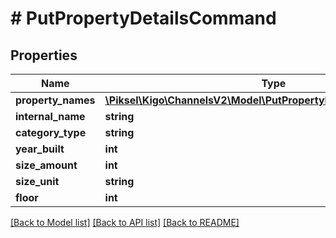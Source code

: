 # # PutPropertyDetailsCommand

## Properties

Name | Type | Description | Notes
------------ | ------------- | ------------- | -------------
**property_names** | [**\Piksel\Kigo\ChannelsV2\Model\PutPropertyDetailsPublicNameDto[]**](PutPropertyDetailsPublicNameDto.md) |  | [optional]
**internal_name** | **string** |  | [optional]
**category_type** | **string** |  | [optional]
**year_built** | **int** |  | [optional]
**size_amount** | **int** |  | [optional]
**size_unit** | **string** |  | [optional]
**floor** | **int** |  | [optional]

[[Back to Model list]](../../README.md#models) [[Back to API list]](../../README.md#endpoints) [[Back to README]](../../README.md)
